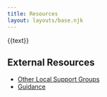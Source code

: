 ```yaml
---
title: Resources
layout: layouts/base.njk
---
```


{{text}}

## External Resources
<ul>
	<li><a href="https://islington.coronacorps.com/resources">Other Local Support Groups</a></li>
	<li><a href="https://islington.coronacorps.com/resources">Guidance</a></li>
</ul>



